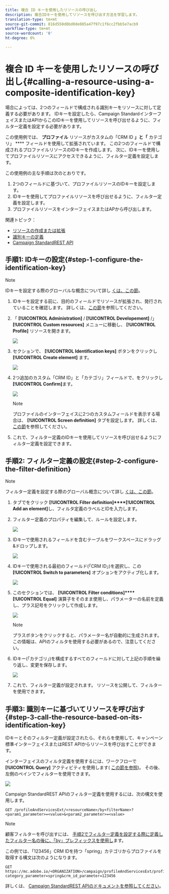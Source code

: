 ```yaml
---
title: 複合 ID キーを使用したリソースの呼び出し
description: 複合IDキーを使用してリソースを呼び出す方法を学習します。
translation-type: tm+mt
source-git-commit: 816d550d8bd0de085a47f97c1f6cc2fbb5e7acb9
workflow-type: tm+mt
source-wordcount: '0'
ht-degree: 0%

---
```



# 複合 ID キーを使用したリソースの呼び出し{#calling-a-resource-using-a-composite-identification-key}

場合によっては、2つのフィールドで構成される識別キーをリソースに対して定義する必要があります。 IDキーを設定したら、Campaign StandardインターフェイスまたはAPIからこのIDキーを使用してリソースを呼び出せるように、フィルター定義を設定する必要があります。

この使用例では、 **プロファイル** リソースがカスタムの「CRM ID **」と「** カテゴリ」 **** フィールドを使用して拡張されています。 この2つのフィールドで構成されるプロファイルリソースのIDキーを作成します。 次に、IDキーを使用してプロファイルリソースにアクセスできるように、フィルター定義を設定します。

この使用例の主な手順は次のとおりです。

1. 2つのフィールドに基づいて、プロファイルリソースのIDキーを設定します。
1. IDキーを使用してプロファイルリソースを呼び出せるように、フィルター定義を設定します。
1. プロファイルリソースをインターフェイスまたはAPから呼び出します。

関連トピック：

* [リソースの作成または拡張](../../developing/using/creating-or-extending-the-resource.md)
* [識別キーの定義](../../developing/using/configuring-the-resource-s-data-structure.md#defining-identification-keys)
* [Campaign StandardREST API](../../api/using/get-started-apis.md)

## 手順1: IDキーの設定{#step-1-configure-the-identification-key}

>[!NOTE]
> IDキーを設定する際のグローバルな概念について詳し [くは、この節](../../developing/using/configuring-the-resource-s-data-structure.md#defining-identification-keys)。

1. IDキーを設定する前に、目的のフィールドでリソースが拡張され、発行されていることを確認します。 詳しくは、[この節](../../developing/using/creating-or-extending-the-resource.md)を参照してください。

1. 「 **[!UICONTROL Administration]** / **[!UICONTROL Developement]** /」 **[!UICONTROL Custom resources]** メニューに移動し、 **[!UICONTROL Profile]** リソースを開きます。

   ![](assets/uc_idkey1.png)

1. セクションで、 **[!UICONTROL Identification keys]** ボタンをクリックし **[!UICONTROL Create element]** ます。

   ![](assets/uc_idkey2.png)

1. 2つ追加のカスタム「CRM ID」と「カテゴリ」フィールドで、をクリックし **[!UICONTROL Confirm]**&#x200B;ます。

   ![](assets/uc_idkey3.png)

   >[!NOTE]
   > プロファイルのインターフェイスに2つのカスタムフィールドを表示する場合は、 **[!UICONTROL Screen definition]** タブを設定します。 詳しくは、[この節](../../developing/using/configuring-the-screen-definition.md)を参照してください。

1. これで、フィルター定義のIDキーを使用してリソースを呼び出せるようにフィルター定義を設定できます。

## 手順2: フィルター定義の設定{#step-2-configure-the-filter-definition}

>[!NOTE]
> フィルター定義を設定する際のグローバル概念について詳し [くは、この節](../../developing/using/configuring-filter-definition.md)。

1. タブでをクリック **[!UICONTROL Filter definition]****[!UICONTROL Add an element]**&#x200B;し、フィルタ定義のラベルとIDを入力します。

1. フィルター定義のプロパティを編集して、ルールを設定します。

   ![](assets/uc_idkey4.png)

1. IDキーで使用されるフィールドを含むテーブルをワークスペースにドラッグ&amp;ドロップします。

   ![](assets/uc_idkey5.png)

1. IDキーで使用される最初のフィールド(「CRM ID」)を選択し、この **[!UICONTROL Switch to parameters]** オプションをアクティブ化します。

   ![](assets/uc_idkey6.png)

1. このセクションでは、 **[!UICONTROL Filter conditions]****[!UICONTROL Equal]** 演算子をそのまま使用し、パラメーターの名前を定義し、プラス記号をクリックして作成します。

   ![](assets/uc_idkey7.png)

   >[!NOTE]
   > プラスボタンをクリックすると、パラメーター名が自動的に生成されます。 この情報は、APIのフィルタを使用する必要があるので、注意してください。

1. IDキー(「カテゴリ」)を構成するすべてのフィールドに対して上記の手順を繰り返し、変更を保存します。

   ![](assets/uc_idkey8.png)

1. これで、フィルター定義が設定されます。 リソースを公開して、フィルターを使用できます。

## 手順3: 識別キーに基づいてリソースを呼び出す{#step-3-call-the-resource-based-on-its-identification-key}

IDキーとそのフィルター定義が設定されたら、それらを使用して、キャンペーン標準インターフェイスまたはREST APIからリソースを呼び出すことができます。

インターフェイスのフィルタ定義を使用するには、ワークフローで **[!UICONTROL Query]** アクティビティを使用します( [この節を参照](../../automating/using/query.md))。 その後、左側のペインでフィルターを使用できます。

![](assets/uc_idkey9.png)

Campaign StandardREST APIのフィルター定義を使用するには、次の構文を使用します。

```
GET /profileAndServicesExt/<resourceName>/by<filterName>?<param1_parameter>=<value>&<param2_parameter>=<value>
```

>[!NOTE]
>顧客フィルターを呼び出すには、 [手順2でフィルター定義を設定する際に定義したフィルター名の後に、「by」プレフィックスを使用し](../../developing/using/uc-calling-resource-id-key.md#step-2-configure-the-filter-definition)ます。

この例では、「123456」CRM IDを持つ「spring」カテゴリからプロファイルを取得する構文は次のようになります。

```
GET https://mc.adobe.io/<ORGANIZATION>/campaign/profileAndServicesExt/profile/byidentification_key?category_parameter=spring&crm_id_parameter=123456
```

詳しくは、 [Campaign StandardREST APIのドキュメントを参照してください](../../api/using/filtering.md)。